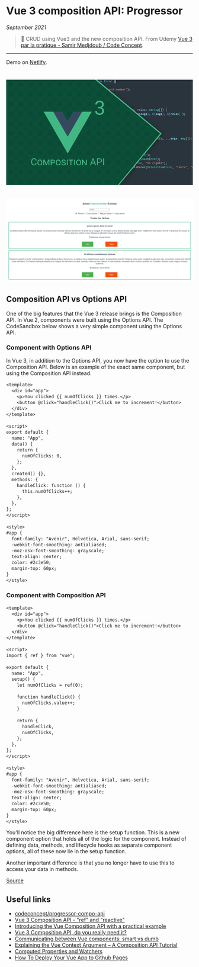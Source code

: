 # Vue 3 composition API: Progressor

_September 2021_

> 🔨 CRUD using Vue3 and the new composition API. From Udemy [Vue 3 par la pratique - Samir Medjdoub / Code Concept](https://www.udemy.com/course/vue-3-par-la-pratique).

---

Demo on [Netlify](https://festive-goldstine-1fbdc1.netlify.app/).

<h1 align="center">
    <img src="_readme-img/logo.png">
</h1>

<h2 align="center">
    <img src="_readme-img/capture-02.png">
</h2>

## Composition API vs Options API

One of the big features that the Vue 3 release brings is the Composition API. In Vue 2, components were built using the Options API. The CodeSandbox below shows a very simple component using the Options API.

### Component with Options API

In Vue 3, in addition to the Options API, you now have the option to use the Composition API. Below is an example of the exact same component, but using the Composition API instead.

```vue
<template>
  <div id="app">
    <p>You clicked {{ numOfClicks }} times.</p>
    <button @click="handleClick()">Click me to increment!</button>
  </div>
</template>

<script>
export default {
  name: "App",
  data() {
    return {
      numOfClicks: 0,
    };
  },
  created() {},
  methods: {
    handleClick: function () {
      this.numOfClicks++;
    },
  },
};
</script>

<style>
#app {
  font-family: "Avenir", Helvetica, Arial, sans-serif;
  -webkit-font-smoothing: antialiased;
  -moz-osx-font-smoothing: grayscale;
  text-align: center;
  color: #2c3e50;
  margin-top: 60px;
}
</style>
```

### Component with Composition API

```vue
<template>
  <div id="app">
    <p>You clicked {{ numOfClicks }} times.</p>
    <button @click="handleClick()">Click me to increment!</button>
  </div>
</template>

<script>
import { ref } from "vue";

export default {
  name: "App",
  setup() {
    let numOfClicks = ref(0);

    function handleClick() {
      numOfClicks.value++;
    }

    return {
      handleClick,
      numOfClicks,
    };
  },
};
</script>

<style>
#app {
  font-family: "Avenir", Helvetica, Arial, sans-serif;
  -webkit-font-smoothing: antialiased;
  -moz-osx-font-smoothing: grayscale;
  text-align: center;
  color: #2c3e50;
  margin-top: 60px;
}
</style>
```

You'll notice the big difference here is the setup function. This is a new component option that holds all of the logic for the component. Instead of defining data, methods, and lifecycle hooks as separate component options, all of these now lie in the setup function.

Another important difference is that you no longer have to use this to access your data in methods.

[Source](https://auth0.com/blog/vue-composition-api-tutorial/)

## Useful links

- [codeconcept/progressor-compo-api](https://github.com/codeconcept/progressor-compo-api)
- [Vue 3 Composition API - "ref" and "reactive"](https://www.thisdot.co/blog/vue-3-composition-api-ref-and-reactive)
- [Introducing the Vue Composition API with a practical example](https://www.zweitag.de/blog/vue-composition-api-introduction/)
- [Vue 3 Composition API, do you really need it?](https://labs.thisdot.co/blog/vue-3-composition-api-do-you-really-need-it)
- [Communicating between Vue components: smart vs dumb](https://buddy.works/tutorials/communicating-between-vue-components)
- [Explaining the Vue Context Argument – A Composition API Tutorial](https://learnvue.co/2021/06/explaining-the-vue-context-argument-a-composition-api-tutorial/)
- [Computed Properties and Watchers](https://vuejs.org/v2/guide/computed.html)
- [How To Deploy Your Vue App to Github Pages](https://learnvue.co/2020/09/how-to-deploy-your-vue-app-to-github-pages/)
